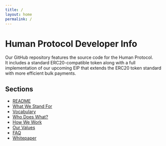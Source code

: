 ```yaml
---
title: /
layout: home
permalink: /
---
```


# Human Protocol Developer Info

Our GitHub repository features the source code for the Human Protocol. <br>
It includes a standard ERC20-compatible token along with a full implementation of our upcoming EIP that extends the ERC20 token standard with more efficient bulk payments.

## Sections
* [README](README.md)
* [What We Stand For](--)
* [Vocabulary](vocab.md)
* [Who Does What?](--)
* [How We Work](--)
* [Our Values](--)
* [FAQ](--)
* [Whitepaper](https://www.http://bit.ly/hmt-whitepaper)
